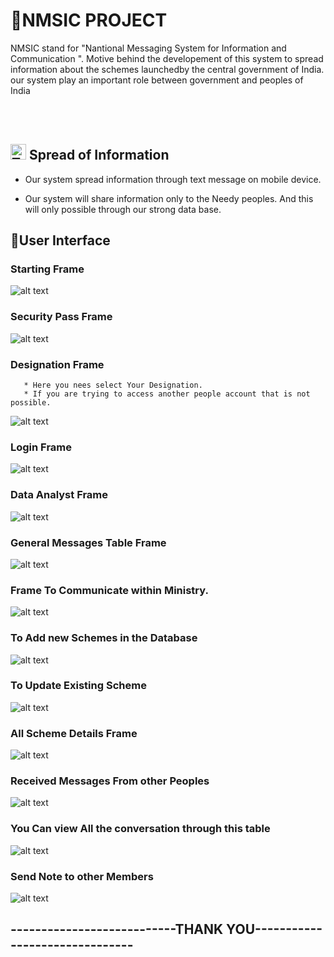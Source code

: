 # <g-emoji class="g-emoji" alias="rocket" fallback-src="https://github.githubassets.com/images/icons/emoji/unicode/1f680.png">🚀</g-emoji>NMSIC PROJECT
NMSIC stand for "Nantional Messaging System for Information and Communication ".
Motive behind the developement of this system to spread information about the schemes launchedby the  central government of India.
   our system play an important role  between government and peoples of India
   ## <img src="https://icons.iconarchive.com/icons/hopstarter/sleek-xp-basic/32/Text-Bubble-icon.png" style="margin-top:48px;" title="Text-Bubble" alt="Text-Bubble icon" width="25" height="25"> Spread of Information
   
   * Our system spread information through text message on mobile device.
   
   * Our system will share information only to the Needy peoples. And this will only possible through our strong data base.
   
  ## <g-emoji class="g-emoji" alias="art" fallback-src="https://github.githubassets.com/images/icons/emoji/unicode/1f3a8.png">🎨</g-emoji>User Interface
     
   ### Starting Frame 
   <img src="https://github.com/Senlokesh12/NMSIC_Project/blob/master/src/parabit_nmsic/screenshots/Screenshot%20(179).png?raw=true" alt="alt text" style="max-width:75%;">

   ### Security Pass Frame 
   <img src="https://github.com/Senlokesh12/NMSIC_Project/blob/master/src/parabit_nmsic/screenshots/security%20Pass.png" alt="alt text" style="max-width:75%;">

   ### Designation Frame 
       * Here you nees select Your Designation.
       * If you are trying to access another people account that is not possible.
   <img src="https://github.com/Senlokesh12/NMSIC_Project/blob/master/src/parabit_nmsic/screenshots/Select%20Designation%20Frame.png" alt="alt text" style="max-width:75%;">
   
   ### Login Frame 
   <img src="https://github.com/Senlokesh12/NMSIC_Project/blob/master/src/parabit_nmsic/screenshots/Login%20Farme.png" alt="alt text" style="max-width:75%;">
   
   ### Data Analyst Frame
   <img src="https://github.com/Senlokesh12/NMSIC_Project/blob/master/src/parabit_nmsic/screenshots/Main%20Frame.png" alt="alt text" style="max-width:75%;">

   ### General Messages Table Frame
   <img src="https://github.com/Senlokesh12/NMSIC_Project/blob/master/src/parabit_nmsic/screenshots/Received%20Messages.png" alt="alt text" style="max-width:75%;">
   
   ### Frame To Communicate within Ministry.
   <img src="https://github.com/Senlokesh12/NMSIC_Project/blob/master/src/parabit_nmsic/screenshots/Message%20Sending%20frame%20(2).png" alt="alt text" style="max-width:75%;">
   
   
   ### To Add new Schemes in the Database
   <img src="https://github.com/Senlokesh12/NMSIC_Project/blob/master/src/parabit_nmsic/screenshots/Add%20Sceme%20%20frame.png" alt="alt text" style="max-width:75%;">
   
   
   ### To Update Existing Scheme
   <img src="https://github.com/Senlokesh12/NMSIC_Project/blob/master/src/parabit_nmsic/screenshots/Adding%20New%20Scheme%20Frame.png" alt="alt text" style="max-width:75%;">

   
   ### All Scheme Details Frame
   <img src="https://github.com/Senlokesh12/NMSIC_Project/blob/master/src/parabit_nmsic/screenshots/Scheme%20Details%20Frame.png" alt="alt text" style="max-width:75%;">
   
   
   ### Received Messages From other Peoples
   <img src="https://github.com/Senlokesh12/NMSIC_Project/blob/master/src/parabit_nmsic/screenshots/Received%20Messages%20frame.png" alt="alt text" style="max-width:75%;">

   ### You Can view All the conversation through this table 
   <img src="https://github.com/Senlokesh12/NMSIC_Project/blob/master/src/parabit_nmsic/screenshots/all%20Messages.png" alt="alt text" style="max-width:75%;">
   
   
   ### Send Note to other  Members  
   <img src="https://github.com/Senlokesh12/NMSIC_Project/blob/master/src/parabit_nmsic/screenshots/To%20send%20Work%20Message%20Frame.png" alt="alt text" style="max-dth:75%;">

   ## ---------------------------THANK YOU-------------------------------
